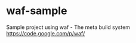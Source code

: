 waf-sample
==========

Sample project using waf - The meta build system https://code.google.com/p/waf/
